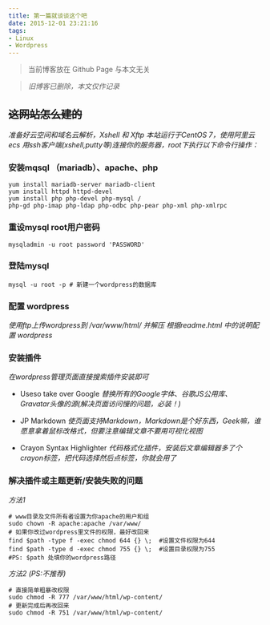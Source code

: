 ```yaml
---
title: 第一篇就谈谈这个吧
date: 2015-12-01 23:21:16
tags: 
- Linux
- Wordpress
---
```


> 当前博客放在 Github Page 与本文无关

> _旧博客已删除，本文仅作记录_

## ~~这网站怎么建的~~

_准备好云空间和域名云解析，Xshell 和 Xftp_
_本站运行于CentOS 7，使用阿里云ecs_
_用ssh客户端(xshell,putty等)连接你的服务器，root下执行以下命令行操作：_

### 安装mqsql （mariadb）、apache、php

```shell
yum install mariadb-server mariadb-client
yum install httpd httpd-devel
yum install php php-devel php-mysql /
php-gd php-imap php-ldap php-odbc php-pear php-xml php-xmlrpc
```

### 重设mysql root用户密码

```shell
mysqladmin -u root password 'PASSWORD'
```

### 登陆mysql

```shell
mysql -u root -p # 新建一个wordpress的数据库
```

### 配置 wordpress

_使用ftp上传wordpress到 /var/www/html/ 并解压_
_根据readme.html 中的说明配置 wordpress_

### 安装插件

_在wordpress管理页面直接搜索插件安装即可_

* Useso take over Google
  _替换所有的Google字体、谷歌JS公用库、Gravatar头像的源(解决页面访问慢的问题，必装！)_

* JP Markdown
  _使页面支持Markdown，Markdown是个好东西，Geek嘛，谁愿意拿着鼠标改格式，但要注意编辑文章不要用可视化视图_

* Crayon Syntax Highlighter
  _代码格式化插件，安装后文章编辑器多了个crayon标签，把代码选择然后点标签，你就会用了_

### 解决插件或主题更新/安装失败的问题

_方法1_
```shell
# www目录及文件所有者设置为你apache的用户和组
sudo chown -R apache:apache /var/www/
# 如果你改过wordpress里文件的权限，最好改回来
find $path -type f -exec chmod 644 {} \;  #设置文件权限为644
find $path -type d -exec chmod 755 {} \;  #设置目录权限为755
#PS: $path 处填你的wordpress路径
```

_方法2 (PS:不推荐)_

```shell
# 直接简单粗暴改权限
sudo chmod -R 777 /var/www/html/wp-content/
# 更新完成后再改回来
sudo chmod -R 751 /var/www/html/wp-content/
```
